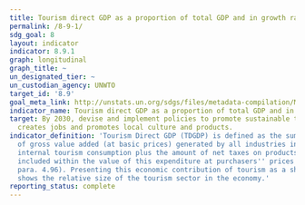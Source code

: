 ```yaml
---
title: Tourism direct GDP as a proportion of total GDP and in growth rate
permalink: /8-9-1/
sdg_goal: 8
layout: indicator
indicator: 8.9.1
graph: longitudinal
graph_title: ~
un_designated_tier: ~
un_custodian_agency: UNWTO
target_id: '8.9'
goal_meta_link: http://unstats.un.org/sdgs/files/metadata-compilation/Metadata-Goal-8.pdf
indicator_name: Tourism direct GDP as a proportion of total GDP and in growth rate
target: By 2030, devise and implement policies to promote sustainable tourism that
  creates jobs and promotes local culture and products.
indicator_definition: 'Tourism Direct GDP (TDGDP) is defined as the sum of the part
  of gross value added (at basic prices) generated by all industries in response to
  internal tourism consumption plus the amount of net taxes on products and imports
  included within the value of this expenditure at purchasers'' prices (TSA: RMF 2008
  para. 4.96). Presenting this economic contribution of tourism as a share of GDP
  shows the relative size of the tourism sector in the economy.'
reporting_status: complete
---
```

